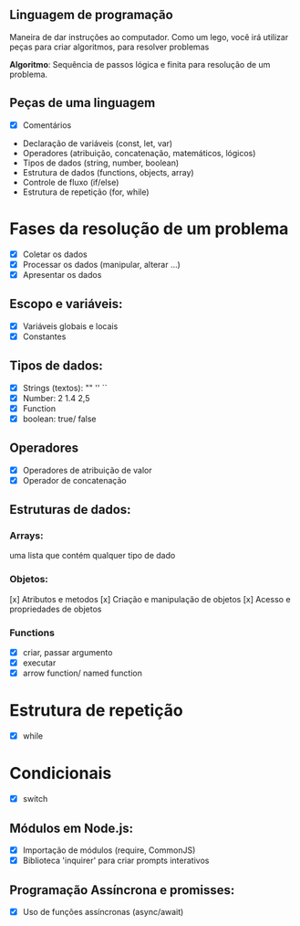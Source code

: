 ## Linguagem de programação

Maneira de dar instruções ao computador.
Como um lego, você irá utilizar peças para criar algoritmos, para resolver problemas

**Algoritmo**: Sequência de passos lógica e finita para resolução de um problema.

## Peças de uma linguagem

- [x] Comentários
- Declaração de variáveis (const, let, var)
- Operadores (atribuição, concatenação, matemáticos, lógicos)
- Tipos de dados (string, number, boolean)
- Estrutura de dados (functions, objects, array)
- Controle de fluxo (if/else)
- Estrutura de repetição (for, while)

# Fases da resolução de um problema

- [x] Coletar os dados
- [x] Processar os dados (manipular, alterar ...)
- [x] Apresentar os dados

## Escopo e variáveis:

- [x] Variáveis globais e locais
- [x] Constantes

## Tipos de dados:

- [x] Strings (textos): "" '' ``
- [x] Number: 2 1.4 2,5
- [x] Function
- [x] boolean: true/ false

## Operadores

- [x] Operadores de atribuição de valor
- [x] Operador de concatenação

## Estruturas de dados:

### Arrays:

uma lista que contém qualquer tipo de dado

### Objetos:

[x] Atributos e metodos
[x] Criação e manipulação de objetos
[x] Acesso e propriedades de objetos

### Functions

- [x] criar, passar argumento
- [x] executar
- [x] arrow function/ named function

# Estrutura de repetição

- [x] while

# Condicionais

- [x] switch

## Módulos em Node.js:

- [x] Importação de módulos (require, CommonJS)
- [x] Biblioteca 'inquirer' para criar prompts interativos

## Programação Assíncrona e promisses:

- [x] Uso de funções assíncronas (async/await)